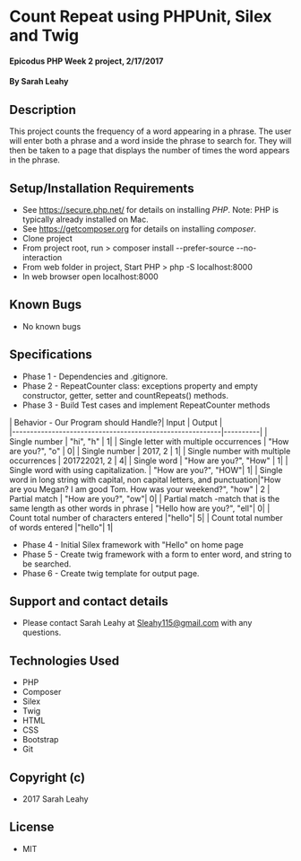 # Count Repeat using PHPUnit, Silex and Twig

#### Epicodus PHP Week 2 project, 2/17/2017

#### By Sarah Leahy

## Description

This project counts the frequency of a word appearing in a phrase. The user will enter both a phrase and a word inside the phrase to search for. They will then be taken to a page that displays the number of times the word appears in the phrase.

## Setup/Installation Requirements
* See https://secure.php.net/ for details on installing _PHP_.  Note: PHP is typically already installed on Mac.
* See https://getcomposer.org for details on installing _composer_.
* Clone project
* From project root, run > composer install --prefer-source --no-interaction
* From web folder in project, Start PHP > php -S localhost:8000
* In web browser open localhost:8000

## Known Bugs
* No known bugs

## Specifications
* Phase 1 - Dependencies and .gitignore.
* Phase 2 - RepeatCounter class: exceptions property and empty constructor, getter, setter and countRepeats() methods.
* Phase 3 - Build Test cases and implement RepeatCounter methods

| Behavior - Our Program should Handle?| Input         | Output |             
|----------------------------------------------------------|----------|
|  Single number                             | "hi", "h" |  1|
|  Single letter with multiple occurrences    | "How are you?", "o"   |  0|
|  Single number                             | 2017, 2   |  1|
|  Single number with multiple occurrences           | 201722021, 2   |  4|
|  Single word                               | "How are you?", "How" |  1|
|  Single word with using capitalization.    |  "How are you?", "HOW"|  1|
|  Single word in long string with capital, non capital letters, and punctuation|"How are you Megan? I am good Tom. How was your weekend?", "how" | 2
|  Partial match     |  "How are you?", "ow"|  0|
|  Partial match -match that is the same length as other words in phrase    |  "Hello how are you?", "ell"|  0|
| Count total number of characters entered  |"hello"| 5|
| Count total number of words entered  |"hello"| 1|

* Phase 4 - Initial Silex framework with "Hello" on home page
* Phase 5 - Create twig framework with a form to enter word, and string to be searched.
* Phase 6 - Create twig template for output page.


## Support and contact details
* Please contact Sarah Leahy at Sleahy115@gmail.com with any questions.

## Technologies Used
* PHP
* Composer
* Silex
* Twig
* HTML
* CSS
* Bootstrap
* Git

## Copyright (c)
* 2017 Sarah Leahy

## License
* MIT
